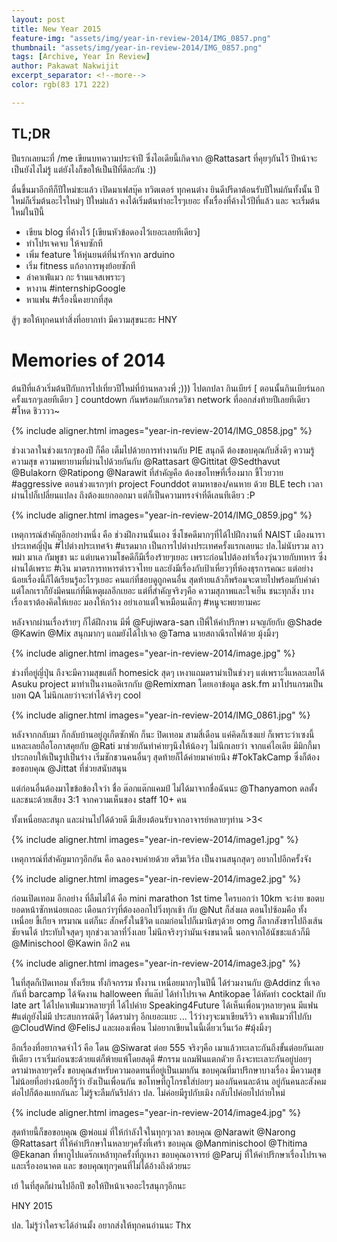 ```yaml
---
layout: post
title: New Year 2015
feature-img: "assets/img/year-in-review-2014/IMG_0857.png"
thumbnail: "assets/img/year-in-review-2014/IMG_0857.png"
tags: [Archive, Year In Review]
author: Pakawat Nakwijit
excerpt_separator: <!--more-->
color: rgb(83 171 222)

---
```


## TL;DR
ปีแรกเลยนะที่ /me เขียนบทความประจำปี ซึ่งไอเดียนี้เกิดจาก @Rattasart ที่คุยๆกันไว้ ปีหน้าจะเป็นยังไงไม่รู้ แต่ยังไงก็ขอให้เป็นปีที่ดีละกัน :))

<!--more-->

ตื่นขึ้นมาอีกทีก็ปีใหม่ซะแล้ว เปิดมาเฟสบุ๊ค ทวิตเตอร์ ทุกคนต่าง ยินดีปรีดาต้อนรับปีใหม่กันทั้งนั้น ปีใหม่ก็เริ่มต้นอะไรใหม่ๆ ปีใหม่แล้ว คงได้เริ่มต้นทำอะไรๆเยอะ ทั้งเรื่องที่ค้างไว้ปีที่แล้ว และ จะเริ่มต้นใหม่ในปีนี้

* เขียน blog ที่ค้างไว้ [เขียนหัวข้อดองไว้เยอะเลยทีเดียว]
* ทำโปรเจคจบ ให้จบซักที
* เพิ่ม feature ให้หุ่นยนต์ที่น่ารักจาก arduino
* เริ่ม fitness แก้อาการพุงย้อยซักที
* ล่าคาเฟ่แมว กะ ร้านแจสเพราะๆ
* หางาน <span class="tag-en">#internshipGoogle</span>
* หาแฟน <span class="tag-en"><span class="tag-en">#เรื่องนี้คงยากที่สุด</span></span>

สู้ๆ ขอให้ทุกคนทำสิ่งที่อยากทำ มีความสุขนะฮะ HNY

# Memories of 2014

ต้นปีที่แล้วเริ่มต้นปีกับการไปเที่ยวปีใหม่ที่บ้านหลวงพี่ ;)))
ไปตกปลา กินเบียร์ [ ตอนนั้นกินเบียร์นอกครั้งแรกๆเลยทีเดียว ] countdown กันพร้อมกับเกรดวิชา network ที่ออกส่งท้ายปีเลยทีเดียว <span class="tag-en"><span class="tag-en">#โหด</span></span> ชิวววว~

{% include aligner.html images="year-in-review-2014/IMG_0858.jpg" %}

ช่วงเวลาในช่วงแรกๆของปี ก็คือ เต็มไปด้วยการทำงานกับ PIE สนุกดี ต้องขอบคุณกับสิ่งดีๆ ความรู้ ความสุข ความพยายามที่ผ่านไปด้วยกันกับ @Rattasart @Gittitat @Sedthavut @Bulakorn @Ratipong @Narawit ที่สำคัญคือ ต้องขอโทษที่เรื่องมาก ขี้โวยวาย <span class="tag-en">#aggressive</span> ตอนช่วงแรกๆทำ project Founddot ตามหาของ/คนหาย ด้วย BLE tech เวลาผ่านไปก็เปลี่ยนแปลง ถึงต้องแยกออกมา แต่ก็เป็นความทรงจำที่ดีเลนทีเดียว :P

{% include aligner.html images="year-in-review-2014/IMG_0859.jpg" %}

เหตุการณ์สำคัญอีกอย่างหนึ่ง คือ ช่วงฝึกงานนั้นเอง ซึ่งโชคดีมากๆที่ได้ไปฝึกงานที่ NAIST เมืองนารา ประเทศญี่ปุ่น <span class="tag-en"><span class="tag-en">#ไปต่างประเทศจ้า</span></span> <span class="tag-en"><span class="tag-en">#แรดมาก</span></span> เป็นการไปต่างประเทศครั้งแรกเลยนะ ปล.ไม่นับรวม ลาว พม่า มาเล กัมพูชา นะ แต่บนความโชคดีก็มีเรื่องร้ายๆเยอะ เพราะก่อนไปต้องทำเรื่องวุ่นวายกับทหาร ซึ่งผ่านได้เพราะ <span class="tag-en"><span class="tag-en">#เงิน</span></span> มาตรการทหารตำรวจไทย และยังมีเรื่องกับป้าเหี่ยวๆที่ห้องธุรการคณะ แต่อย่างน้อยเรื่องนี้ก็ได้เรียนรู้อะไรๆเยอะ คนแก่ที่ชอบดูถูกคนอื่น สุดท้ายแล้วก็พร้อมจะตายไปพร้อมกับคำด่า แต่โลกเราก็ยังมีคนแก่ที่มีเหตุผลอีกเยอะ แต่ที่สำคัญจริงๆคือ ความสุภาพและใจเย็น ชนะทุกสิ่ง บางเรื่องเราต้องคิดให้เยอะ มองให้กว้าง อย่าเอาแต่ใจเหมือนเด็กๆ <span class="tag-en"><span class="tag-en">#หนูจะพยายามคะ</span></span>

หลังจากผ่านเรื่องร้ายๆ ก็ได้ฝึกงาน มีพี่ @Fujiwara-san เป็พี่ให้คำปรึกษา ผจญภัยกับ @Shade @Kawin @Mix สนุกมากๆ แถมยังได้ไปเจอ @Tama นายสถาณีรถไฟด้วย มุ้งมิ้งๆ

{% include aligner.html images="year-in-review-2014/image.jpg" %}

ช่วงที่อยู่ญี่ปุ่น ถึงจะมีความสุขแต่ก็ homesick สุดๆ เหงาแถมดราม่าเป็นช่วงๆ แต่เพราะงี้แหละเลยได้ Asuku project มาทำเป็นงานอดิเรกกับ @Remixman โดยเอาข้อมูล ask.fm มาโปรแกรมเป็นบอท QA ไม่นึกเลยว่าจะทำได้จริงๆ cool

{% include aligner.html images="year-in-review-2014/IMG_0861.jpg" %}

หลังจากกลับมา ก็กลับบ้านอยู่ภูเก็ตซักพัก ก็นะ ปิดเทอม สามสี่เดือน แค่คิดก็เซงแย่ ก็เพราะว่าเซงนี้แหละเลยถือโอกาสคุยกับ @Rati มาช่วยกันทำค่ายๆนึงให้น้องๆ ไม่นึกเลยว่า จากแค่ไอเดีย มีมิกกี้มาประกอบให้เป็นรูปเป็นร่าง เริ่มชักชวนคนอื่นๆ สุดท้ายก็ได้ค่ายมาค่ายนึง <span class="tag-en">#TokTakCamp</span> ซึ่งก็ต้องขอขอบคุณ @Jittat ที่ช่วยสนับสนุน

แต่ก่อนอื่นต้องมาไขข้อข้องใจว่า ชื่อ ต๊อกแต๊กแคมป์ ไม่ได้มาจากชื่อฉันนะ @Thanyamon ดลตั้ง และชนะด้วยเสียง 3:1 จากความเห็นของ staff 10+ คน

ทั้งเหนื่อยละสนุก และผ่านไปได้ด้วยดี มีเสียงต้อนรับจากอาจารย์หลายๆท่าน >3< 

{% include aligner.html images="year-in-review-2014/image1.jpg" %}

เหตุการณ์ที่สำคัญมากๆอีกอัน คือ ฉลองจบค่ายด้วย ดรีมเวิร์ล เป็นงานสนุกสุดๆ อยากไปอีกครั้งจัง 

{% include aligner.html images="year-in-review-2014/image2.jpg" %}

ก่อนเปิดเทอม อีกอย่าง ที่ลืมไม่ได้ คือ mini marathon 1st time ใครบอกว่า 10km จะง่าย ขอตบยอดหน้าซักหน่อยเถอะ เดือนกว่าๆที่ต้องออกไปวิ่งทุกเช้า กับ @Nut ก็ส่งผล ตอนไปซ้อมคือ ทั้งเหนื่อย ขี้เกียจ ทรมาณ แต่ก็นะ สักครั้งในชีวิต แถมก่อนไปก็เมานิสๆด้วย omg ก็ลากสังขารไปถึงเส้นชัยจนได้ ประทับใจสุดๆ ทุกช่วงเวลาที่วิ่งเลย ไม่นึกจริงๆว่ามันเจ๋งขนาดนี้ นอกจากไอ้นัชชะแล้วก็มี @Minischool @Kawin อีก2 คน 

{% include aligner.html images="year-in-review-2014/image3.jpg" %}

ในที่สุดก็เปิดเทอม ทั้งเรียน ทั้งกิจกรรม ทั้งงาน เหนื่อยมากๆในปีนี้ ได้ร่วมงานกับ @Addinz ที่เจอกันที่ barcamp ได้จัดงาน halloween ที่แล๊ป ได้ทำโปรเจค Antikopae ได้หัดทำ cocktail กับ late art ได้ไปคาเฟ่แมวหลายๆที่ ได้ไปค่าย Speaking4Future ได้เห็นเพื่อนๆหลายๆคน มีแฟน <span class="tag-en"><span class="tag-en">#แต่กูยังไม่มี</span></span> ประสบการณ์ดีๆ ได้ดราม่าๆ อีกเยอะแยะ ... ไว้ว่างๆจะมาเขียนรีวิว คาเฟ่แมวที่ไปกับ @CloudWind @FelisJ และผองเพื่อน ไม่อยากเขียนในนี้เดี๋ยวเวิ้นเว้อ <span class="tag-en"><span class="tag-en">#มุ้งมิ้งๆ</span></span>

อีกเรื่องที่อยากจดจำไว้ คือ โดน @Siwarat ต่อย 555 จริงๆคือ เมาแล้วทะเลาะกันถึงขั้นต่อยกันเลยทีเดียว เราเริ่มก่อนซะด้วยแต่ก็พ้ายแพ้โดยสดุดี <span class="tag-en"><span class="tag-en">#กรรม</span></span> แถมฟันแตกดัวย ถึงจะทะเลาะกันอยู่บ่อยๆ ดราม่าหลายๆครั้ง ขอบคุณสำหรับความอดทนที่อยู่เป็นเมทกัน ขอบคุณที่มาปรึกษาบางเรื่อง มีความสุขไม่น้อยที่อย่างน้อยก็รู้ว่า ยังเป็นเพื่อนกัน ขอโทษที่กูโกรธใส่บ่อยๆ มองกันคนละด้าน อยู่กันคนละสังคม ต่อไปก็ต้องแยกกันละ ไม่รู้จะลืมกันรึปล่าว
ปล. ไม่ค่อยมีรูปกับเมิง กลับไปค่อยไปถ่ายใหม่

{% include aligner.html images="year-in-review-2014/image4.jpg" %}

สุดท้ายนี้ก็ขอขอบคุณ @พ่อแม่ ที่ให้กำลังใจในทุกๆเวลา ขอบคุณ @Narawit @Narong @Rattasart ที่ให้คำปรึกษาในหลายๆครั้งที่เศร้า ขอบคุณ @Manminischool @Thitima @Ekanan ที่พากูไปแดร๊กเหล้าทุกครั้งที่กูเหงา ขอบคุณอาจารย์ @Paruj ที่ให้คำปรึกษาเรื่องโปรเจค และเรื่องอนาคต และ ขอบคุณทุกๆคนที่ไม่ได้อ้างถึงด้วยนะ

เย้ ในที่สุดก็ผ่านไปอีกปี ขอให้ปีหน้าเจออะไรสนุกๆอีกนะ

HNY 2015

ปล. ไม่รู้ว่าใครจะได้อ่านมั้ง อยากส่งให้ทุกคนอ่านนะ Thx